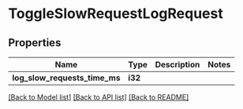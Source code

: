 # ToggleSlowRequestLogRequest

## Properties

Name | Type | Description | Notes
------------ | ------------- | ------------- | -------------
**log_slow_requests_time_ms** | **i32** |  | 

[[Back to Model list]](../README.md#documentation-for-models) [[Back to API list]](../README.md#documentation-for-api-endpoints) [[Back to README]](../README.md)


